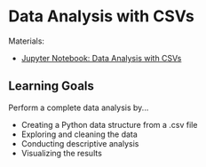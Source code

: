 # Data Analysis with CSVs

Materials:
- [Jupyter Notebook: Data Analysis with CSVs](DataAnalysis-CSV.ipynb)

## Learning Goals

Perform a complete data analysis by...

- Creating a Python data structure from a .csv file
- Exploring and cleaning the data 
- Conducting descriptive analysis
- Visualizing the results
